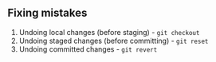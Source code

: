 ##  Fixing mistakes

1. Undoing local changes (before staging) - `git checkout`
2. Undoing staged changes (before committing) - `git reset`
2. Undoing committed changes - `git revert`
